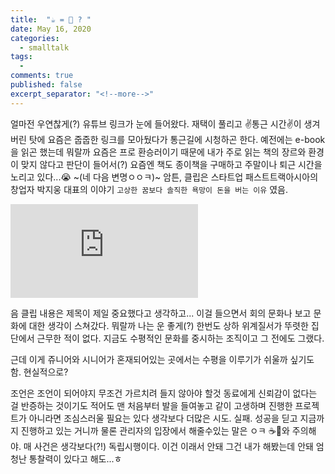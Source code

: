 ```yaml
---
title:  "☕️ = 🐴 ? " 
date: May 16, 2020
categories:
  - smalltalk
tags:
  - 
comments: true
published: false
excerpt_separator: "<!--more-->"
---
```


얼마전 우연찮게(?) 유튜브 링크가 눈에 들어왔다. 재택이 풀리고 ✌️통근 시간✌️이 생겨버린 탓에 요즘은 줍줍한 링크를 모아뒀다가 통근길에 시청하곤 한다. 예전에는 e-book을 읽곤 했는데 뭐랄까 요즘은 프로 환승러이기 때문에 내가 주로 읽는 책의 장르와 환경이 맞지 않다고 판단이 들어서(?) 요즘엔 책도 종이책을 구매하고 주말이나 퇴근 시간을 노리고 있다...😭 ~(네 다음 변명ㅇㅇㅋ)~ 암튼, 클립은 스타트업 패스트트랙아시아의 창업자 박지웅 대표의 이야기 `고상한 꿈보다 솔직한 욕망이 돈을 버는 이유` 였음.
<!--more-->

<style>.embed-container { position: relative; padding-bottom: 56.25%; height: 0; overflow: hidden; max-width: 100%; } .embed-container iframe, .embed-container object, .embed-container embed { position: absolute; top: 0; left: 0; width: 100%; height: 100%; }</style>
<iframe src='https://youtu.be/0nX9Vc7JoT8' frameborder='0' allowfullscreen></iframe>

음 클립 내용은 제목이 제일 중요했다고 생각하고... 이걸 들으면서 회의 문화나 보고 문화에 대한 생각이 스쳐갔다. 뭐랄까 나는 운 좋게(?) 한번도 상하 위계질서가 뚜렷한 집단에서 근무한 적이 없다. 지금도 수평적인 문화를 중시하는 조직이고 그 전에도 그랬다. 

근데 이게 쥬니어와 시니어가 혼재되어있는 곳에서는 수평을 이루기가 쉬울까 싶기도 함.
현실적으로?

조언은 조언이 되어야지
무조건 가르치려 들지 않아야 할것
동료에게 신뢰감이 없다는 걸 반증하는 것이기도
적어도 맨 처음부터 발을 들여놓고 같이 고생하며 진행한 프로젝트가 아니라면 조심스러울 필요는 있다
생각보다 더많은 시도. 실패. 성공을 딛고 지금까지 진행하고 있는 거니까
물론 관리자의 입장에서 해줄수있는 말은 ㅇㅋ
☕️🐴와 주의해야. 매 사건은 생각보다(?!) 독립시행이다. 
이건 이래서 안돼
그건 내가 해봤는데 안돼
엄청난 통찰력이 있다고 해도...ㅎ

 
